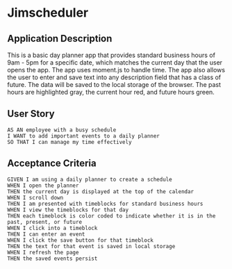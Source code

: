 # Jimscheduler

## Application Description

This is a basic day planner app that provides standard business hours of 9am - 5pm for a specific date, which matches the current day that the user opens the app. The app uses moment.js to handle time. The app also allows the user to enter and save text into any description field that has a class of future. The data will be saved to the local storage of the browser. The past hours are highlighted gray, the current hour red, and future hours green.

## User Story

```
AS AN employee with a busy schedule
I WANT to add important events to a daily planner
SO THAT I can manage my time effectively
```
## Acceptance Criteria

```
GIVEN I am using a daily planner to create a schedule
WHEN I open the planner
THEN the current day is displayed at the top of the calendar
WHEN I scroll down
THEN I am presented with timeblocks for standard business hours
WHEN I view the timeblocks for that day
THEN each timeblock is color coded to indicate whether it is in the past, present, or future
WHEN I click into a timeblock
THEN I can enter an event
WHEN I click the save button for that timeblock
THEN the text for that event is saved in local storage
WHEN I refresh the page
THEN the saved events persist
```